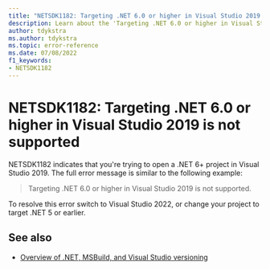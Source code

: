 ```yaml
---
title: "NETSDK1182: Targeting .NET 6.0 or higher in Visual Studio 2019 is not supported."
description: Learn about the 'Targeting .NET 6.0 or higher in Visual Studio 2019 is not supported' error message.
author: tdykstra
ms.author: tdykstra
ms.topic: error-reference
ms.date: 07/08/2022
f1_keywords:
- NETSDK1182
---
```

# NETSDK1182: Targeting .NET 6.0 or higher in Visual Studio 2019 is not supported

NETSDK1182 indicates that you're trying to open a .NET 6+ project in Visual Studio 2019. The full error message is similar to the following example:

> Targeting .NET 6.0 or higher in Visual Studio 2019 is not supported.

To resolve this error switch to Visual Studio 2022, or change your project to target .NET 5 or earlier.

## See also

* [Overview of .NET, MSBuild, and Visual Studio versioning](../../porting/versioning-sdk-msbuild-vs.md)
